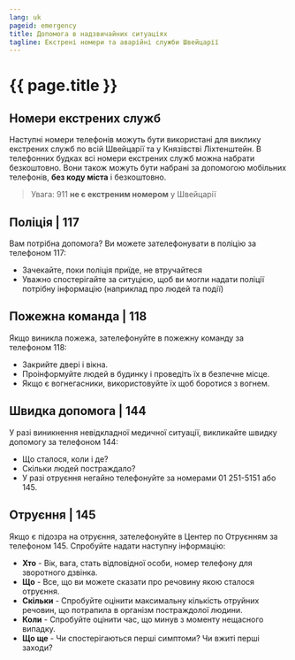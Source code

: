 ```yaml
---
lang: uk
pageid: emergency
title: Допомога в надзвичайних ситуаціях
tagline: Екстрені номери та аварійні служби Швейцарії
---
```

# {{ page.title }}

## Номери екстрених служб
Наступні номери телефонів можуть бути використані для виклику екстрених служб по всій Швейцарії та у Князівстві Ліхтенштейн. 
В телефонних будках всі номери екстрених служб можна набрати безкоштовно. 
Bони також можуть бути набрані за допомогою мобільних телефонів, **без коду міста** і безкоштовно.

> Увага: 911 **не є екстреним номером** у Швейцарії

## Поліція | 117
Вам потрібна допомога? Ви можете зателефонувати в поліцію за телефоном 117: 
- Зачекайте, поки поліція приїде, не втручайтеся 
- Уважно спостерігайте за ситуцією, щоб ви могли надати поліції потрібну інформацію (наприклад про людей та події)

## Пожежна команда | 118
Якщо виникла пожежа, зателефонуйте в пожежну команду за телефоном 118: 
- Закрийте двері і вікна. 
- Проінформуйте людей в будинку і проведіть їх в безпечне місце. 
- Якщо є вогнегасники, використовуйте їх щоб боротися з вогнем.

## Швидка допомога | 144
У разі виникнення невідкладної медичної ситуації, викликайте швидку допомогу за телефоном 144: 
- Що сталося, коли і де? 
- Скільки людей постраждало? 
- У разі отруєння негайно телефонуйте за номерами 01 251-5151 або 145.


## Отруєння | 145
Якщо є підозра на отруєння, зателефонуйте в Центер по Отруєнням за телефоном 145. Спробуйте надати наступну інформацію: 
- **Хто** - Вік, вага, стать відповідної особи, номер телефону для зворотного дзвінка. 
- **Що** - Все, що ви можете сказати про речовину якою сталося отруєння. 
- **Скільки** - Спробуйте оцінити максимальну кількість отруйних речовин, що потрапила в організм постраждолої людини.
- **Коли** - Спробуйте оцінити час, що минув з моменту нещасного випадку. 
- **Що ще** - Чи спостерігаються перші симптоми? Чи вжиті перші заходи?